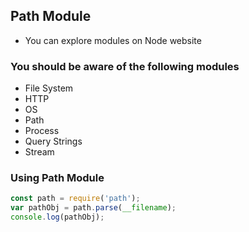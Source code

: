 ## Path Module

- You can explore modules on Node website

### You should be aware of the following modules

- File System
- HTTP
- OS
- Path
- Process
- Query Strings
- Stream

### Using Path Module

```javascript
const path = require('path');
var pathObj = path.parse(__filename);
console.log(pathObj);
```
